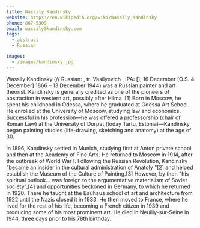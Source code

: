 ```yaml
---
title: Wassily Kandinsky
website: https://en.wikipedia.org/wiki/Wassily_Kandinsky
phone: 867-5309
email: wassily@kandinsky.com
tags:
  - abstract
  - Russian

images:
  - /images/kandinsky.jpg
---
```


Wassily Kandinsky (// Russian: , tr. Vasilyevich , IPA: []; 16 December [O.S. 4 December] 1866 – 13 December 1944) was a Russian painter and art theorist. Kandinsky is generally credited as one of the pioneers of abstraction in western art, possibly after Hilma .[1] Born in Moscow, he spent his childhood in Odessa, where he graduated at Odessa Art School. He enrolled at the University of Moscow, studying law and economics. Successful in his profession—he was offered a professorship (chair of Roman Law) at the University of Dorpat (today Tartu, Estonia)—Kandinsky began painting studies (life-drawing, sketching and anatomy) at the age of 30.

In 1896, Kandinsky settled in Munich, studying first at Anton private school and then at the Academy of Fine Arts. He returned to Moscow in 1914, after the outbreak of World War I. Following the Russian Revolution, Kandinsky "became an insider in the cultural administration of Anatoly "[2] and helped establish the Museum of the Culture of Painting.[3] However, by then "his spiritual outlook... was foreign to the argumentative materialism of Soviet society",[4] and opportunities beckoned in Germany, to which he returned in 1920. There he taught at the Bauhaus school of art and architecture from 1922 until the Nazis closed it in 1933. He then moved to France, where he lived for the rest of his life, becoming a French citizen in 1939 and producing some of his most prominent art. He died in Neuilly-sur-Seine in 1944, three days prior to his 78th birthday.
